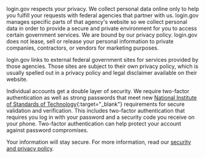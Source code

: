 login.gov respects your privacy. We collect personal data online only to help you fulfill your requests with federal agencies that partner with us. login.gov manages specific parts of that agency's website so we collect personal data in order to provide a secure and private environment for you to access certain government services. We are bound by our privacy policy. login.gov does not lease, sell or release your personal information to private companies, contractors, or vendors for marketing purposes.

login.gov links to external federal government sites for services provided by those agencies. Those sites are subject to their own privacy policy, which is usually spelled out in a privacy policy and legal disclaimer available on their website.

Individual accounts get a double layer of security. We require two-factor authentication as well as strong passwords that meet new [National Institute of Standards of Technology](https://www.nist.gov/){:target="_blank"} requirements for secure validation and verification. This includes two-factor authentication that requires you log in with your password and a security code you receive on your phone. Two-factor authentication can help protect your account against password compromises.

Your information will stay secure. For more information, read our [security and privacy policy](site.baseurl/policy).

